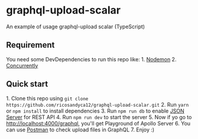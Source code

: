 # graphql-upload-scalar
An example of usage graphql-upload scalar (TypeScript)

<h2>Requirement</h2>
You need some DevDependencies to run this repo like:
1. <a href='https://www.npmjs.com/package/nodemon' target='_blank'>Nodemon</a>
2. <a href='https://www.npmjs.com/package/concurrently' target='_blank'>Concurrently</a>

<h2>Quick start</h2>
1. Clone this repo using <code>git clone https://github.com/ricosandyca12/graphql-upload-scalar.git</code>
2. Run <code>yarn</code> or <code>npm install</code> to install dependencies
3. Run <code>npm run db</code> to enable <a href='https://github.com/typicode/json-server' target='_blank'>JSON Server</a> for REST API
4. Run <code>npm run dev</code> to start the server
5. Now if yo go to <a href='http://localhost:4000/graphql' target='_blank'>http://localhost:4000/graphql</a>, you'll get Playground of Apollo Server
6. You can use <a href='https://www.getpostman.com/' target='_blank'>Postman</a> to check upload files in GraphQL
7. Enjoy :)

